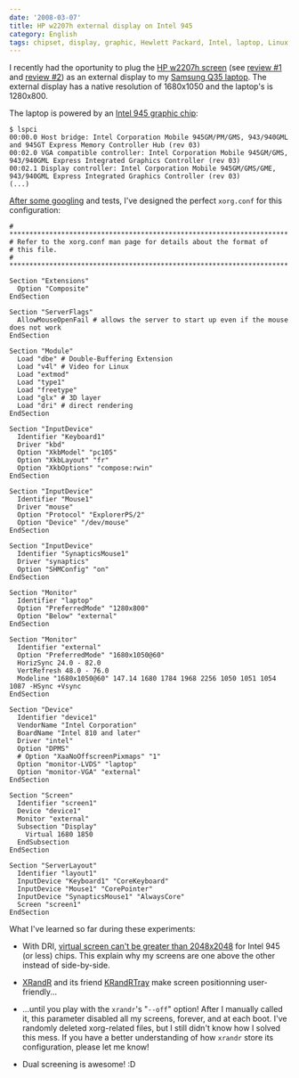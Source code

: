 ```yaml
---
date: '2008-03-07'
title: HP w2207h external display on Intel 945
category: English
tags: chipset, display, graphic, Hewlett Packard, Intel, laptop, Linux, Samsung, screen, X.org
---
```


I recently had the oportunity to plug the [HP w2207h screen](https://amzn.com/B00139S3U6/?tag=kevideld-20) (see [review #1](https://www.anandtech.com/displays/showdoc.aspx?i=3054) and [review #2](https://www.prad.de/en/monitore/review/2007/review-hp-w2207.html)) as an external display to my [Samsung Q35 laptop]({filename}/2006/samsung-q35-xic-5500-tiny-review-of-a-strong-compact-laptop.md). The external display has a native resolution of 1680x1050 and the laptop's is 1280x800.

The laptop is powered by an [Intel 945 graphic chip](https://en.wikipedia.org/wiki/Intel_GMA#GMA_950):

```shell-session
$ lspci
00:00.0 Host bridge: Intel Corporation Mobile 945GM/PM/GMS, 943/940GML and 945GT Express Memory Controller Hub (rev 03)
00:02.0 VGA compatible controller: Intel Corporation Mobile 945GM/GMS, 943/940GML Express Integrated Graphics Controller (rev 03)
00:02.1 Display controller: Intel Corporation Mobile 945GM/GMS/GME, 943/940GML Express Integrated Graphics Controller (rev 03)
(...)
```

[After some googling](https://slforums.typo3-factory.net/lofiversion/index.php/t63508.html) and tests, I've designed the perfect `xorg.conf` for this configuration:

```text
# **********************************************************************
# Refer to the xorg.conf man page for details about the format of
# this file.
# **********************************************************************

Section "Extensions"
  Option "Composite"
EndSection

Section "ServerFlags"
  AllowMouseOpenFail # allows the server to start up even if the mouse does not work
EndSection

Section "Module"
  Load "dbe" # Double-Buffering Extension
  Load "v4l" # Video for Linux
  Load "extmod"
  Load "type1"
  Load "freetype"
  Load "glx" # 3D layer
  Load "dri" # direct rendering
EndSection

Section "InputDevice"
  Identifier "Keyboard1"
  Driver "kbd"
  Option "XkbModel" "pc105"
  Option "XkbLayout" "fr"
  Option "XkbOptions" "compose:rwin"
EndSection

Section "InputDevice"
  Identifier "Mouse1"
  Driver "mouse"
  Option "Protocol" "ExplorerPS/2"
  Option "Device" "/dev/mouse"
EndSection

Section "InputDevice"
  Identifier "SynapticsMouse1"
  Driver "synaptics"
  Option "SHMConfig" "on"
EndSection

Section "Monitor"
  Identifier "laptop"
  Option "PreferredMode" "1280x800"
  Option "Below" "external"
EndSection

Section "Monitor"
  Identifier "external"
  Option "PreferredMode" "1680x1050@60"
  HorizSync 24.0 - 82.0
  VertRefresh 48.0 - 76.0
  Modeline "1680x1050@60" 147.14 1680 1784 1968 2256 1050 1051 1054 1087 -HSync +Vsync
EndSection

Section "Device"
  Identifier "device1"
  VendorName "Intel Corporation"
  BoardName "Intel 810 and later"
  Driver "intel"
  Option "DPMS"
  # Option "XaaNoOffscreenPixmaps" "1"
  Option "monitor-LVDS" "laptop"
  Option "monitor-VGA" "external"
EndSection

Section "Screen"
  Identifier "screen1"
  Device "device1"
  Monitor "external"
  Subsection "Display"
    Virtual 1680 1850
  EndSubsection
EndSection

Section "ServerLayout"
  Identifier "layout1"
  InputDevice "Keyboard1" "CoreKeyboard"
  InputDevice "Mouse1" "CorePointer"
  InputDevice "SynapticsMouse1" "AlwaysCore"
  Screen "screen1"
EndSection
```

What I've learned so far during these experiments:

- With DRI, [virtual screen can't be greater than 2048x2048](https://www.thinkwiki.org/wiki/Xorg_RandR_1.2#the_Virtual_screen) for Intel 945 (or less) chips. This explain why my screens are one above the other instead of side-by-side.

- [XRandR](https://www.x.org/wiki/Projects/XRandR) and its friend [KRandRTray](https://www.novell.com/coolsolutions/trench/16034.html) make screen positionning user-friendly...

- ...until you play with the `xrandr`'s "`--off`" option! After I manually called it, this parameter disabled all my screens, forever, and at each boot. I've randomly deleted xorg-related files, but I still didn't know how I solved this mess. If you have a better understanding of how `xrandr` store its configuration, please let me know!

- Dual screening is awesome! :D
